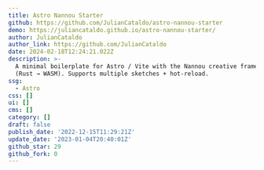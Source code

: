 ```yaml
---
title: Astro Nannou Starter
github: https://github.com/JulianCataldo/astro-nannou-starter
demo: https://juliancataldo.github.io/astro-nannou-starter/
author: JulianCataldo
author_link: https://github.com/JulianCataldo
date: 2024-02-18T12:24:21.022Z
description: >-
  A minimal boilerplate for Astro / Vite with the Nannou creative framework
  (Rust → WASM). Supports multiple sketches + hot-reload.
ssg:
  - Astro
css: []
ui: []
cms: []
category: []
draft: false
publish_date: '2022-12-15T11:29:21Z'
update_date: '2023-01-04T20:40:01Z'
github_star: 29
github_fork: 0
---
```

